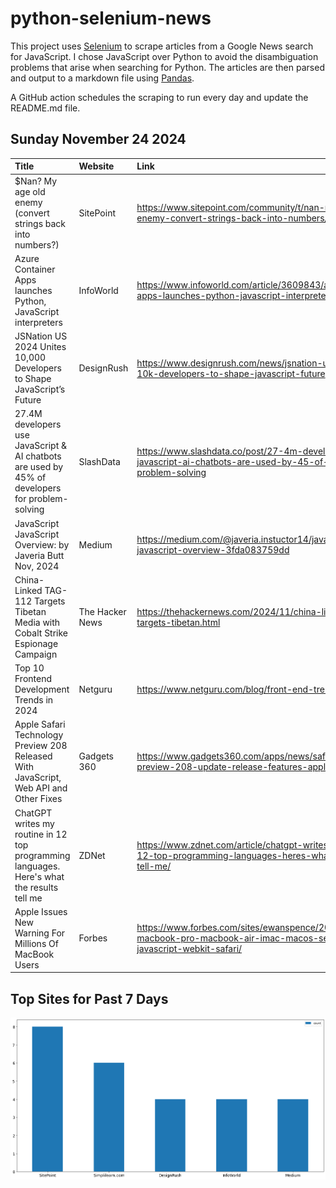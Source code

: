 # python-selenium-news

This project uses [Selenium](https://www.seleniumhq.org/) to scrape articles from a Google News search for JavaScript.
I chose JavaScript over Python to avoid the disambiguation problems that arise when searching for Python.
The articles are then parsed and output to a markdown file using [Pandas](https://pandas.pydata.org/).

A GitHub action schedules the scraping to run every day and update the README.md file.

## Sunday November 24 2024


| Title                                                                                           | Website         | Link                                                                                                                                   |
|:------------------------------------------------------------------------------------------------|:----------------|:---------------------------------------------------------------------------------------------------------------------------------------|
| $Nan? My age old enemy (convert strings back into numbers?)                                     | SitePoint       | https://www.sitepoint.com/community/t/nan-my-age-old-enemy-convert-strings-back-into-numbers/463800                                    |
| Azure Container Apps launches Python, JavaScript interpreters                                   | InfoWorld       | https://www.infoworld.com/article/3609843/azure-container-apps-launches-python-javascript-interpreters.html                            |
| JSNation US 2024 Unites 10,000 Developers to Shape JavaScript’s Future                          | DesignRush      | https://www.designrush.com/news/jsnation-us-2024-unites-10k-developers-to-shape-javascript-future                                      |
| 27.4M developers use JavaScript & AI chatbots are used by 45% of developers for problem-solving | SlashData       | https://www.slashdata.co/post/27-4m-developers-use-javascript-ai-chatbots-are-used-by-45-of-developers-for-problem-solving             |
| JavaScript JavaScript Overview:  by Javeria Butt  Nov, 2024                                     | Medium          | https://medium.com/@javeria.instuctor14/javascript-javascript-overview-3fda083759dd                                                    |
| China-Linked TAG-112 Targets Tibetan Media with Cobalt Strike Espionage Campaign                | The Hacker News | https://thehackernews.com/2024/11/china-linked-tag-112-targets-tibetan.html                                                            |
| Top 10 Frontend Development Trends in 2024                                                      | Netguru         | https://www.netguru.com/blog/front-end-trends                                                                                          |
| Apple Safari Technology Preview 208 Released With JavaScript, Web API and Other Fixes           | Gadgets 360     | https://www.gadgets360.com/apps/news/safari-technology-preview-208-update-release-features-apple-7080362                               |
| ChatGPT writes my routine in 12 top programming languages. Here's what the results tell me      | ZDNet           | https://www.zdnet.com/article/chatgpt-writes-my-routine-in-12-top-programming-languages-heres-what-the-results-tell-me/                |
| Apple Issues New Warning For Millions Of MacBook Users                                          | Forbes          | https://www.forbes.com/sites/ewanspence/2024/11/23/apple-macbook-pro-macbook-air-imac-macos-security-warning-javascript-webkit-safari/ |
## Top Sites for Past 7 Days

![Graph of Top Sites](https://raw.githubusercontent.com/dan-mba/python-selenium-news/main/last-week.png)
